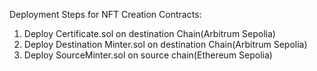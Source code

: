 Deployment Steps for NFT Creation Contracts:

1. Deploy Certificate.sol on destination Chain(Arbitrum Sepolia)
2. Deploy Destination Minter.sol on destination Chain(Arbitrum Sepolia)
3. Deploy SourceMinter.sol on source chain(Ethereum Sepolia)
